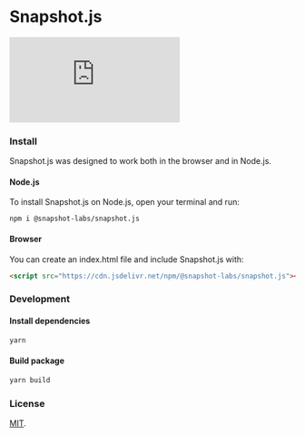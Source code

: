 # Snapshot.js

[![npm](https://img.shields.io/npm/v/@snapshot-labs/snapshot.js?label=npm)](https://www.npmjs.com/package/@snapshot-labs/snapshot.js)

### Install
Snapshot.js was designed to work both in the browser and in Node.js.

#### Node.js
To install Snapshot.js on Node.js, open your terminal and run:
```
npm i @snapshot-labs/snapshot.js
```

#### Browser
You can create an index.html file and include Snapshot.js with:
```html
<script src="https://cdn.jsdelivr.net/npm/@snapshot-labs/snapshot.js"></script>
```
### Development

#### Install dependencies
```bash
yarn
```

#### Build package
```bash
yarn build
```

### License
[MIT](LICENSE).
